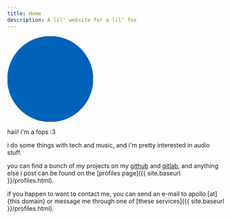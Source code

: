 ```yaml
---
title: Home
description: A lil' website for a lil' fox
---
```

<img src="{{ site.baseurl }}/assets/img/apollo_icon.svg"
	width="200em"
	height="200em"
	style="border-radius: 100%; background-color: #0063b9;"/>

haii! i'm a fops :3

i do some things with tech and music, and i'm pretty interested in audio stuff.

you can find a bunch of my projects on my [github](https://github.com/CoffeeCoder1) and [gitlab](https://gitlab.com/CoffeeCoder1), and anything else i post can be found on the [profiles page]({{ site.baseurl }}/profiles.html).

if you happen to want to contact me, you can send an e-mail to apollo [at] {this domain} or message me through one of [these services]({{ site.baseurl }}/profiles.html).
